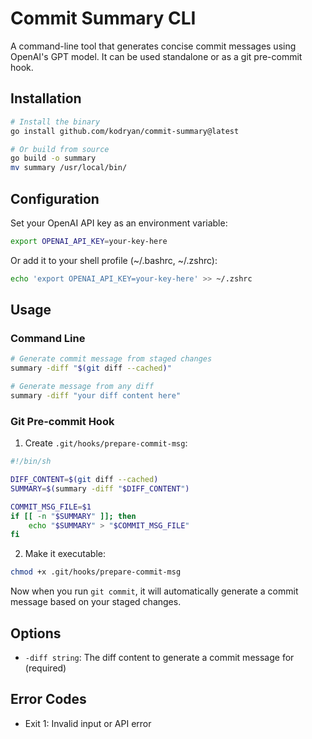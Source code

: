# Commit Summary CLI

A command-line tool that generates concise commit messages using OpenAI's GPT model. It can be used standalone or as a git pre-commit hook.

## Installation

```bash
# Install the binary
go install github.com/kodryan/commit-summary@latest

# Or build from source
go build -o summary
mv summary /usr/local/bin/
```

## Configuration

Set your OpenAI API key as an environment variable:
```bash
export OPENAI_API_KEY=your-key-here
```

Or add it to your shell profile (~/.bashrc, ~/.zshrc):
```bash
echo 'export OPENAI_API_KEY=your-key-here' >> ~/.zshrc
```

## Usage

### Command Line
```bash
# Generate commit message from staged changes
summary -diff "$(git diff --cached)"

# Generate message from any diff
summary -diff "your diff content here"
```

### Git Pre-commit Hook

1. Create `.git/hooks/prepare-commit-msg`:
```bash
#!/bin/sh

DIFF_CONTENT=$(git diff --cached)
SUMMARY=$(summary -diff "$DIFF_CONTENT")

COMMIT_MSG_FILE=$1
if [[ -n "$SUMMARY" ]]; then
    echo "$SUMMARY" > "$COMMIT_MSG_FILE"
fi
```

2. Make it executable:
```bash
chmod +x .git/hooks/prepare-commit-msg
```

Now when you run `git commit`, it will automatically generate a commit message based on your staged changes.

## Options

- `-diff string`: The diff content to generate a commit message for (required)

## Error Codes

- Exit 1: Invalid input or API error

